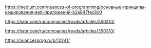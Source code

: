 https://medium.com/nuances-of-programming/основные-принципы-кэширования-веб-приложений-b2e847fec8c0


https://habr.com/ru/companies/ruvds/articles/350310/


https://habr.com/ru/companies/ruvds/articles/350310/

https://nuancesprog.ru/p/12241/